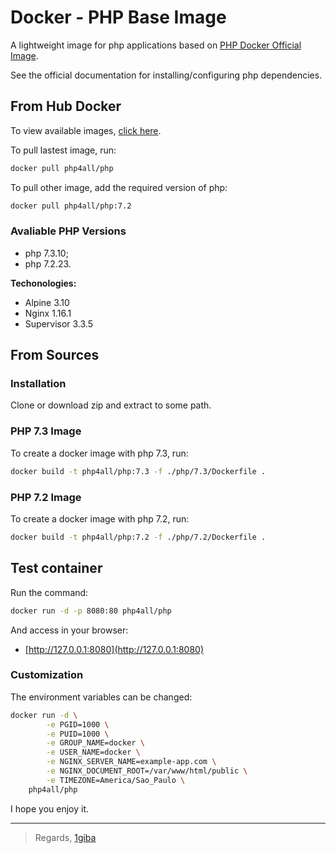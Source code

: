 # Docker - PHP Base Image

A lightweight image for php applications based on [PHP Docker Official Image](https://hub.docker.com/_/php).

See the official documentation for installing/configuring php dependencies.

## From Hub Docker

To view available images, [click here](https://hub.docker.com/r/php4all/php).

To pull lastest image, run:

```sh
docker pull php4all/php
```

To pull other image, add the required version of php:

```sh
docker pull php4all/php:7.2
```

### Avaliable PHP Versions

* php 7.3.10;
* php 7.2.23.

**Techonologies:**

* Alpine 3.10
* Nginx 1.16.1
* Supervisor 3.3.5

## From Sources

### Installation

Clone or download zip and extract to some path.

### PHP 7.3 Image

To create a docker image with php 7.3, run:

```sh
docker build -t php4all/php:7.3 -f ./php/7.3/Dockerfile .
```

### PHP 7.2 Image

To create a docker image with php 7.2, run:

```sh
docker build -t php4all/php:7.2 -f ./php/7.2/Dockerfile .
```

## Test container

Run the command:

```sh
docker run -d -p 8080:80 php4all/php
```

And access in your browser:

* [http://127.0.0.1:8080](http://127.0.0.1:8080)

### Customization

The environment variables can be changed:

```sh
docker run -d \
        -e PGID=1000 \
        -e PUID=1000 \
        -e GROUP_NAME=docker \
        -e USER_NAME=docker \
        -e NGINX_SERVER_NAME=example-app.com \
        -e NGINX_DOCUMENT_ROOT=/var/www/html/public \
        -e TIMEZONE=America/Sao_Paulo \
    php4all/php
```

I hope you enjoy it.

---

> Regards, [1giba](https://github.com/1giba/docker-php)
